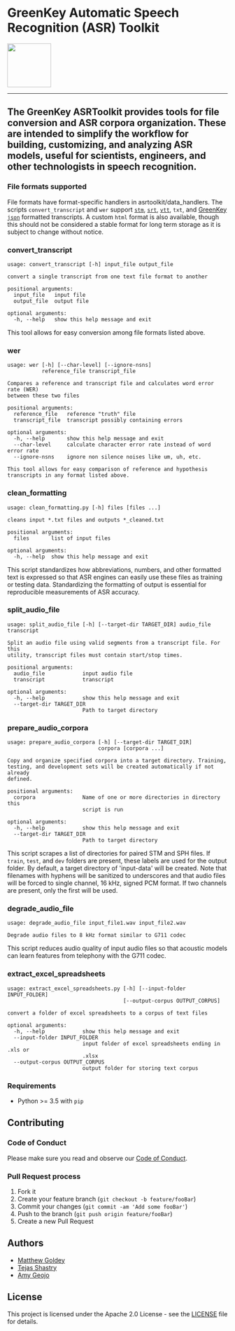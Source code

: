 # GreenKey Automatic Speech Recognition (ASR) Toolkit

<img src="https://github.com/finos-voice/greenkey-voice-sdk/raw/master/logo/greenkey-logo.png" width="100" />

---

## The GreenKey ASRToolkit provides tools for file conversion and ASR corpora organization. These are intended to simplify the workflow for building, customizing, and analyzing ASR models, useful for scientists, engineers, and other technologists in speech recognition.

### File formats supported

File formats have format-specific handlers in asrtoolkit/data_handlers. The scripts `convert_transcript` and `wer` support [`stm`](http://www1.icsi.berkeley.edu/Speech/docs/sctk-1.2/infmts.htm), [`srt`](http://zuggy.wz.cz/), [`vtt`](https://w3c.github.io/webvtt/), `txt`, and [GreenKey `json`](https://transcription.greenkeytech.com/) formatted transcripts. A custom `html` format is also available, though this should not be considered a stable format for long term storage as it is subject to change without notice.

### convert_transcript 
```text
usage: convert_transcript [-h] input_file output_file

convert a single transcript from one text file format to another

positional arguments:
  input_file   input file
  output_file  output file

optional arguments:
  -h, --help   show this help message and exit
```
This tool allows for easy conversion among file formats listed above.

### wer
```text
usage: wer [-h] [--char-level] [--ignore-nsns]
           reference_file transcript_file

Compares a reference and transcript file and calculates word error rate (WER)
between these two files

positional arguments:
  reference_file   reference "truth" file
  transcript_file  transcript possibly containing errors

optional arguments:
  -h, --help       show this help message and exit
  --char-level     calculate character error rate instead of word error rate
  --ignore-nsns    ignore non silence noises like um, uh, etc.

This tool allows for easy comparison of reference and hypothesis transcripts in any format listed above.
```

### clean_formatting 
```text
usage: clean_formatting.py [-h] files [files ...]

cleans input *.txt files and outputs *_cleaned.txt

positional arguments:
  files       list of input files

optional arguments:
  -h, --help  show this help message and exit

```
This script standardizes how abbreviations, numbers, and other formatted text is expressed so that ASR engines can easily use these files as training or testing data. Standardizing the formatting of output is essential for reproducible measurements of ASR accuracy.

### split_audio_file 
```text
usage: split_audio_file [-h] [--target-dir TARGET_DIR] audio_file transcript

Split an audio file using valid segments from a transcript file. For this
utility, transcript files must contain start/stop times.

positional arguments:
  audio_file            input audio file
  transcript            transcript

optional arguments:
  -h, --help            show this help message and exit
  --target-dir TARGET_DIR
                        Path to target directory
```

### prepare_audio_corpora
```text
usage: prepare_audio_corpora [-h] [--target-dir TARGET_DIR]
                             corpora [corpora ...]

Copy and organize specified corpora into a target directory. Training,
testing, and development sets will be created automatically if not already
defined.

positional arguments:
  corpora               Name of one or more directories in directory this
                        script is run

optional arguments:
  -h, --help            show this help message and exit
  --target-dir TARGET_DIR
                        Path to target directory
```
This script scrapes a list of directories for paired STM and SPH files. If `train`, `test`, and `dev` folders are present, these labels are used for the output folder. By default, a target directory of 'input-data' will be created. Note that filenames with hyphens will be sanitized to underscores and that audio files will be forced to single channel, 16 kHz, signed PCM format. If two channels are present, only the first will be used.

### degrade_audio_file 
```text
usage: degrade_audio_file input_file1.wav input_file2.wav

Degrade audio files to 8 kHz format similar to G711 codec
```
This script reduces audio quality of input audio files so that acoustic models can learn features from telephony with the G711 codec.

### extract_excel_spreadsheets

```text
usage: extract_excel_spreadsheets.py [-h] [--input-folder INPUT_FOLDER]
                                     [--output-corpus OUTPUT_CORPUS]

convert a folder of excel spreadsheets to a corpus of text files

optional arguments:
  -h, --help            show this help message and exit
  --input-folder INPUT_FOLDER
                        input folder of excel spreadsheets ending in .xls or
                        .xlsx
  --output-corpus OUTPUT_CORPUS
                        output folder for storing text corpus
```

### Requirements

- Python >= 3.5 with `pip`

## Contributing

### Code of Conduct

Please make sure you read and observe our [Code of Conduct](https://raw.githubusercontent.com/finos-voice/greenkey-asrtoolkit/master/CODE_OF_CONDUCT.md).

### Pull Request process

1. Fork it
1. Create your feature branch (`git checkout -b feature/fooBar`)
1. Commit your changes (`git commit -am 'Add some fooBar'`)
1. Push to the branch (`git push origin feature/fooBar`)
1. Create a new Pull Request

## Authors

- [Matthew Goldey](https://github.com/mgoldey)
- [Tejas Shastry](https://github.com/tshastry)
- [Amy Geojo](https://github.com/ageojo)

## License

This project is licensed under the Apache 2.0 License - see the [LICENSE](https://raw.githubusercontent.com/finos-voice/greenkey-asrtoolkit/master/LICENSE) file for details.
